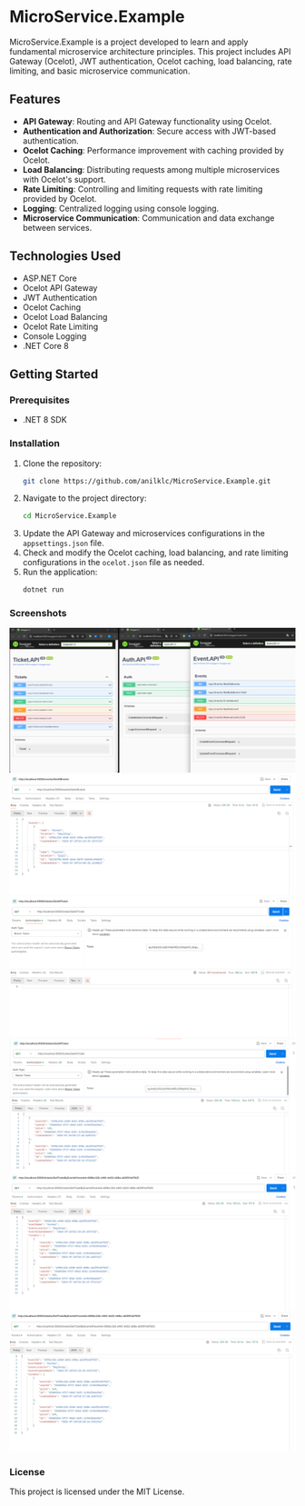 # MicroService.Example

MicroService.Example is a project developed to learn and apply fundamental microservice architecture principles. This project includes API Gateway (Ocelot), JWT authentication, Ocelot caching, load balancing, rate limiting, and basic microservice communication.

## Features

- **API Gateway**: Routing and API Gateway functionality using Ocelot.
- **Authentication and Authorization**: Secure access with JWT-based authentication.
- **Ocelot Caching**: Performance improvement with caching provided by Ocelot.
- **Load Balancing**: Distributing requests among multiple microservices with Ocelot's support.
- **Rate Limiting**: Controlling and limiting requests with rate limiting provided by Ocelot.
- **Logging**: Centralized logging using console logging.
- **Microservice Communication**: Communication and data exchange between services.

## Technologies Used

- ASP.NET Core
- Ocelot API Gateway
- JWT Authentication
- Ocelot Caching
- Ocelot Load Balancing
- Ocelot Rate Limiting
- Console Logging
- .NET Core 8

## Getting Started

### Prerequisites

- .NET 8 SDK

### Installation

1. Clone the repository:
    ```sh
    git clone https://github.com/anilklc/MicroService.Example.git
    ```
2. Navigate to the project directory:
    ```sh
    cd MicroService.Example
    ```
3. Update the API Gateway and microservices configurations in the `appsettings.json` file.
4. Check and modify the Ocelot caching, load balancing, and rate limiting configurations in the `ocelot.json` file as needed.
5. Run the application:
    ```sh
    dotnet run
    ```

### Screenshots

![Screenshot 1](Screenshots/1.png)
![Screenshot 2](Screenshots/2.png)
![Screenshot 3](Screenshots/3.png)
![Screenshot 4](Screenshots/4.png)
![Screenshot 5](Screenshots/5.png)
![Screenshot 6](Screenshots/6.png)

### License

This project is licensed under the MIT License.
